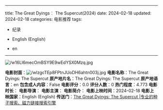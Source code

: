 
---
title: The Great Dyings︰ The Supercut(2024)
date: 2024-02-18
updated: 2024-02-18
categories: 电影推荐
tags:

- 纪录

- English (English)
- en
---

<img src="https://image.tmdb.org/t/p/original/w16Ll6mecOmBSY9E9wEdYSX0Mzq.jpg" alt="/w16Ll6mecOmBSY9E9wEdYSX0Mzq.jpg" title="/w16Ll6mecOmBSY9E9wEdYSX0Mzq.jpg">

**电影封面**：<img src="https://image.tmdb.org/t/p/w200/wlzgcTEp8FPtnJUoDH6ahtn003j.jpg" alt="/wlzgcTEp8FPtnJUoDH6ahtn003j.jpg" title="/wlzgcTEp8FPtnJUoDH6ahtn003j.jpg">
**电影名称**：The Great Dyings: The Supercut
**原产地片名**：The Great Dyings: The Supercut
**原产地语言**：en
**包含成人内容**：False
**电影评分**：0.0
**评分人数**：0
**热门程度**：4.773
**电影时长**：
**电影导演**：
**电影主演**：
**电影简介**：
**电影上映时间**：2024-02-18
**电影上映国家**：English (English)
**传送门**：[The Great Dyings: The Supercut |专业的种子搜索、磁力链接搜索引擎](https://movie.amd794.com:2083/?search=The%20Great%20Dyings%3A%20The%20Supercut&ordering=&mode=match_phrase&page_size=10&page=1)

